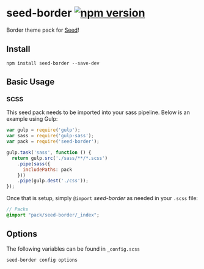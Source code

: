 # seed-border [![npm version](https://badge.fury.io/js/seed-color-scheme.svg)](https://badge.fury.io/js/seed-color-scheme)

Border theme pack for [Seed](https://github.com/helpscout/seed)!

## Install
```
npm install seed-border --save-dev
```


## Basic Usage

### SCSS
This seed pack needs to be imported into your sass pipeline. Below is an example using Gulp:


```javascript
var gulp = require('gulp');
var sass = require('gulp-sass');
var pack = require('seed-border');

gulp.task('sass', function () {
  return gulp.src('./sass/**/*.scss')
    .pipe(sass({
      includePaths: pack
    }))
    .pipe(gulp.dest('./css'));
});
```

Once that is setup, simply `@import` *seed-border* as needed in your `.scss` file:

```sass
// Packs
@import "pack/seed-border/_index";
```

## Options

The following variables can be found in `_config.scss`

```sass
seed-border config options
```
